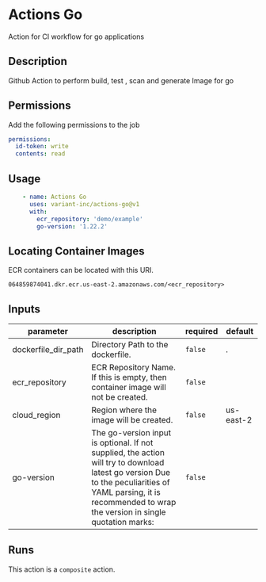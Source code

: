 # Actions Go

Action for CI workflow for go applications

<!-- action-docs-description -->
## Description

Github Action to perform build, test , scan and generate Image for go

## Permissions

Add the following permissions to the job

```yaml
permissions:
  id-token: write
  contents: read
```

## Usage

```yaml
    - name: Actions Go
      uses: variant-inc/actions-go@v1
      with:
        ecr_repository: 'demo/example'
        go-version: '1.22.2'
```

## Locating Container Images

ECR containers can be located with this URI.

```text
064859874041.dkr.ecr.us-east-2.amazonaws.com/<ecr_repository>
```
<!-- action-docs-description -->

<!-- action-docs-inputs -->
## Inputs

| parameter | description | required | default |
| --- | --- | --- | --- |
| dockerfile_dir_path | Directory Path to the dockerfile. | `false` | . |
| ecr_repository | ECR Repository Name. If this is empty, then container image will not be created.  | `false` |  |
| cloud_region | Region where the image will be created.  | `false` | us-east-2 |
| go-version | The go-version input is optional. If not supplied, the action will try to download latest go version Due to the peculiarities of YAML parsing, it is recommended to wrap the version in single quotation marks:  | `false` |  |
<!-- action-docs-inputs -->

<!-- action-docs-outputs -->

<!-- action-docs-outputs -->

<!-- action-docs-runs -->
## Runs

This action is a `composite` action.
<!-- action-docs-runs -->

